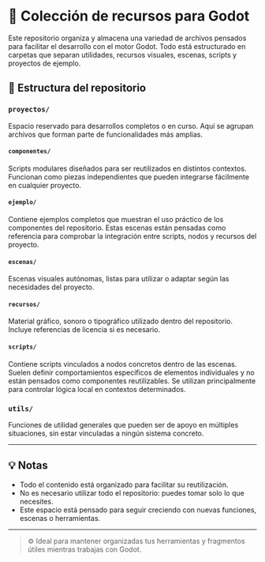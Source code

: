 # 🧩 Colección de recursos para Godot

Este repositorio organiza y almacena una variedad de archivos pensados para facilitar el desarrollo con el motor Godot. Todo está estructurado en carpetas que separan utilidades, recursos visuales, escenas, scripts y proyectos de ejemplo.

## 📁 Estructura del repositorio

### `proyectos/`
Espacio reservado para desarrollos completos o en curso. Aquí se agrupan archivos que forman parte de funcionalidades más amplias.

#### `componentes/`
Scripts modulares diseñados para ser reutilizados en distintos contextos. Funcionan como piezas independientes que pueden integrarse fácilmente en cualquier proyecto.

#### `ejemplo/`
Contiene ejemplos completos que muestran el uso práctico de los componentes del repositorio. Estas escenas están pensadas como referencia para comprobar la integración entre scripts, nodos y recursos del proyecto.

#### `escenas/`
Escenas visuales autónomas, listas para utilizar o adaptar según las necesidades del proyecto.

#### `recursos/`
Material gráfico, sonoro o tipográfico utilizado dentro del repositorio. Incluye referencias de licencia si es necesario.

#### `scripts/`
Contiene scripts vinculados a nodos concretos dentro de las escenas. Suelen definir comportamientos específicos de elementos individuales y no están pensados como componentes reutilizables. Se utilizan principalmente para controlar lógica local en contextos determinados.

### `utils/`
Funciones de utilidad generales que pueden ser de apoyo en múltiples situaciones, sin estar vinculadas a ningún sistema concreto.

---

## 💡 Notas

- Todo el contenido está organizado para facilitar su reutilización.
- No es necesario utilizar todo el repositorio: puedes tomar solo lo que necesites.
- Este espacio está pensado para seguir creciendo con nuevas funciones, escenas o herramientas.

---

> ⚙️ Ideal para mantener organizadas tus herramientas y fragmentos útiles mientras trabajas con Godot.
